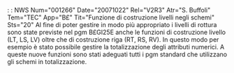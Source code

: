  :  : NWS Num="001266" Date="20071022" Rel="V2R3" Atr="S. Buffoli" Tem="TEC" App="B£" Tit="Funzione di costruzione livelli negli schemi" Sts="20"
Al fine di poter gestire in modo più appropriato i livelli di rottura sono state previste nel pgm B£GI25E anche le funzioni di costruzione livello (LT, LS, LV) oltre che di costruzione riga (RT, RS, RV). In questo modo per esempio è stato possibile gestire la totalizzazione degli attributi
numerici. A queste nuove funzioni sono stati adeguati tutti i pgm standard che utilizzano gli schemi in totalizzazione.
